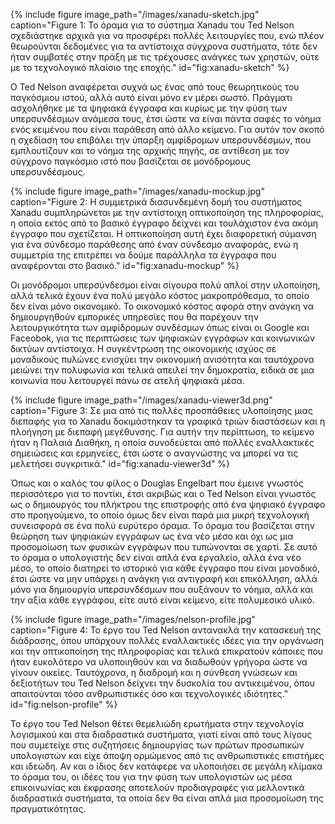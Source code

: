 {% include figure image_path="/images/xanadu-sketch.jpg" caption="Figure 1: Το όραμα για το σύστημα Xanadu του Ted Nelson σχεδιάστηκε αρχικά για να προσφέρει πολλές λειτουργίες που, ενώ πλέον θεωρούνται δεδομένες για τα αντίστοιχα σύγχρονα συστήματα, τότε δεν ήταν συμβατές στην πράξη με τις τρέχουσες ανάγκες των χρηστών, ούτε με το τεχνολογικό πλαίσιο της εποχής." id="fig:xanadu-sketch" %}

O Ted Nelson αναφέρεται συχνά ως ένας από τους θεωρητικούς του
παγκόσμιου ιστού, αλλά αυτό είναι μόνο εν μέρει σωστό. Πράγματι
ασχολήθηκε με τα ψηφιακά έγγραφα και κυρίως με την φύση των
υπερσυνδέσμων ανάμεσα τους, έτσι ώστε να είναι πάντα σαφές το νόημα ενός
κειμένου που είναι παράθεση από άλλο κείμενο. Για αυτόν τον σκοπό η
σχεδίαση του επιβάλει την ύπαρξη αμφίδρομων υπερσυνδέσμων, που
εμπλουτίζουν και το νόημα της αρχικής πηγής, σε αντίθεση με τον σύγχρονο
παγκόσμιο ιστό που βασίζεται σε μονόδρομους υπερσυνδέσμους.

{% include figure image_path="/images/xanadu-mockup.jpg" caption="Figure 2: Η συμμετρικά διασυνδεμένη δομή του συστήματος Xanadu συμπληρώνεται με την αντίστοιχη οπτικοποίηση της πληροφορίας, η οποία εκτός από το βασικό έγγραφο δείχνει και τουλάχιστον ένα ακόμη έγγραφο που σχετίζεται. Η οπτικοποίηση αυτή έχει διαφορετική σύμανση για ένα σύνδεσμο παράθεσης από έναν σύνδεσμο αναφοράς, ενώ η συμμετρία της επιτρέπει να δούμε παράλληλα τα έγγραφα που αναφέρονται στο βασικό." id="fig:xanadu-mockup" %}

Οι μονόδρομοι υπερσύνδεσμοι είναι σίγουρα πολύ απλοί στην υλοποίηση,
αλλά τελικά έχουν ένα πολύ μεγάλο κόστος μακροπρόθεσμα, το οποίο δεν
είναι μόνο οικονομικό. Το οικονομικό κόστος αφορά στην ανάγκη να
δημιουργηθούν εμπορικές υπηρεσίες που θα παρέχουν την λειτουργικότητα
των αμφίδρομων συνδέσμων όπως είναι οι Google και Faceobok, για τις
περιπτώσεις των ψηφιακών εγγράφων και κοινωνικών δικτύων αντίστοιχα. Η
συγκέντρωση της οικονομικής ισχύος σε μοναδικούς πυλώνες ενισχύει την
οικονομική ανισότητα και ταυτόχρονα μειώνει την πολυφωνία και τελικά
απειλεί την δημοκρατία, ειδικά σε μια κοινωνία που λειτουργεί πάνω σε
ατελή ψηφιακά μέσα.

{% include figure image_path="/images/xanadu-viewer3d.png" caption="Figure 3: Σε μια από τις πολλές προσπάθειες υλοποίησης μιας διεπαφής για το Xanadu δοκιμάστηκαν τα γραφικά τριών διαστάσεων και η πλοήγηση με διεπαφή μεγέθυνσης. Για αυτήν την περίπτωση, το κείμενο ήταν η Παλαιά Διαθήκη, η οποία συνοδεύεται από πολλές εναλλακτικές σημειώσεις και ερμηνείες, έτσι ώστε ο αναγνώστης να μπορεί να τις μελετήσει συγκριτικά." id="fig:xanadu-viewer3d" %}

Όπως και ο καλός του φίλος ο Douglas Engelbart που έμεινε γνωστός
περισσότερο για το ποντίκι, έτσι ακριβώς και ο Ted Nelson είναι γνωστός
ως ο δημιουργός του πλήκτρου της επιστροφής από ένα ψηφιακό έγγραφο στο
προηγούμενο, το οποίο όμως δεν είναι παρά μια μικρή τεχνολογική
συνεισφορά σε ένα πολύ ευρύτερο όραμα. Το όραμα του βασίζεται στην
θεώρηση των ψηφιακών εγγράφων ως ένα νέο μέσο και όχι ως μια προσομοίωση
των φυσικών εγγράφων που τυπώνονται σε χαρτί. Σε αυτό το όραμα ο
υπολογιστής δεν είναι απλά ένα εργαλείο, αλλά ένα νέο μέσο, το οποίο
διατηρεί το ιστορικό για κάθε έγγραφο που είναι μοναδικό, έτσι ώστε να
μην υπάρχει η ανάγκη για αντιγραφή και επικόλληση, αλλά μόνο για
δημιουργία υπερσυνδέσμων που αυξάνουν το νόημα, αλλά και την αξία κάθε
εγγράφου, είτε αυτό είναι κείμενο, είτε πολυμεσικό υλικό.

{% include figure image_path="/images/nelson-profile.jpg" caption="Figure 4: Το έργο του Ted Nelson αντανακλά την κατασκευή της διάδρασης, όπου υπάρχουν πολλές εναλλακτικές ιδέες για την οργάνωση και την οπτικοποίηση της πληροφορίας και τελικά επικρατούν κάποιες που ήταν ευκολότερο να υλοποιηθούν και να διαδωθούν γρήγορα ώστε να γίνουν οικείες. Ταυτόχρονα, η διαδρομή και η σύνθεση γνώσεων και δεξιοτήτων του Ted Nelson δείχνει την δυσκολία του αντικειμένου, όπου απαιτούνται τόσο ανθρωπιστικές όσο και τεχνολογικές ιδιότητες." id="fig:nelson-profile" %}

Το έργο του Ted Nelson θέτει θεμελιώδη ερωτήματα στην τεχνολογία
λογισμικού και στα διαδραστικά συστήματα, γιατί είναι από τους λίγους
που συμετείχε στις συζητήσεις δημιουργίας των πρώτων προσωπικών
υπολογιστών και είχε άποψη ορμώμενος από τις ανθρωπιστικές επιστήμες και
ιδεώδη. Αν και ο ίδιος δεν κατάφερε να υλοποιήσει σε μεγάλη κλίμακα το
όραμα του, οι ιδέες του για την φύση των υπολογιστών ως μέσα
επικοινωνίας και έκφρασης αποτελούν προδιαγραφές για μελλοντικά
διαδραστικά συστήματα, τα οποία δεν θα είναι απλά μια προσομοίωση της
πραγματικότητας.

